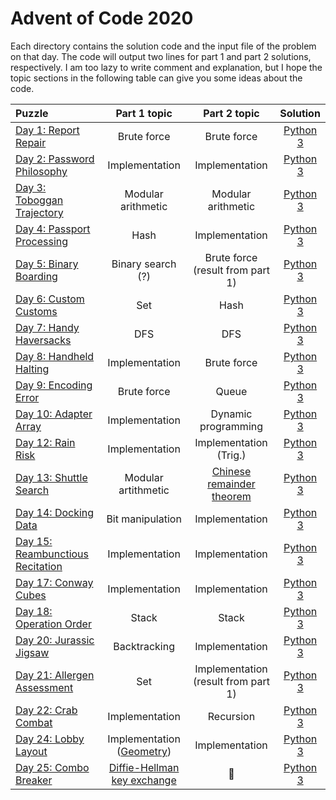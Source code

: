 # Advent of Code 2020
Each directory contains the solution code and the input file of the problem on 
that day. The code will output two lines for part 1 and part 2 solutions, respectively. 
I am too lazy to write comment and explanation, but I hope the topic sections in the following 
table can give you some ideas about the code. 


| Puzzle                                                                      | Part 1 topic                                                                                              | Part 2 topic                                                                                 | Solution                                                                                   | 
|:---                                                                          |:-------------:                                                                                            | :-----:                                                                                     | :---:                                                                                      | 
|[Day 1: Report Repair](https://adventofcode.com/2020/day/1)                 | Brute force                                                                                               | Brute force                                                                                   | [Python 3](https://github.com/ge-wu/AdventOfCode/blob/main/2020/day01/01.py)                 | 
|[Day 2: Password Philosophy](https://adventofcode.com/2020/day/2)           | Implementation                                                                                            | Implementation                                                                                | [Python 3](https://github.com/ge-wu/AdventOfCode/blob/main/2020/day02/02.py)                 | 
|[Day 3: Toboggan Trajectory](https://adventofcode.com/2020/day/3)           | Modular arithmetic                                                                                        | Modular arithmetic                                                                            | [Python 3](https://github.com/ge-wu/AdventOfCode/blob/main/2020/day03/03.py)                 | 
|[Day 4: Passport Processing](https://adventofcode.com/2020/day/4)           | Hash                                                                                                      | Implementation                                                                                | [Python 3](https://github.com/ge-wu/AdventOfCode/blob/main/2020/day04/04.py)                 | 
|[Day 5: Binary Boarding](https://adventofcode.com/2020/day/5)               | Binary search (?)                                                                                         | Brute force <br /> (result from part 1)                                                       | [Python 3](https://github.com/ge-wu/AdventOfCode/blob/main/2020/day05/05.py)                 |
|[Day 6: Custom Customs](https://adventofcode.com/2020/day/6)                | Set                                                                                                       | Hash                                                                                          | [Python 3](https://github.com/ge-wu/AdventOfCode/blob/main/2020/day06/06.py)                 |
|[Day 7: Handy Haversacks](https://adventofcode.com/2020/day/7)              | DFS                                                                                                       | DFS                                                                                           | [Python 3](https://github.com/ge-wu/AdventOfCode/blob/main/2020/day07/07.py)                 | 
|[Day 8: Handheld Halting](https://adventofcode.com/2020/day/8)              | Implementation                                                                                            | Brute force                                                                                   | [Python 3](https://github.com/ge-wu/AdventOfCode/blob/main/2020/day08/08.py)                 | 
|[Day 9: Encoding Error](https://adventofcode.com/2020/day/9)                | Brute force                                                                                               | Queue                                                                                         | [Python 3](https://github.com/ge-wu/AdventOfCode/blob/main/2020/day09/09.py)                 | 
|[Day 10: Adapter Array](https://adventofcode.com/2020/day/10)               | Implementation                                                                                            | Dynamic programming                                                                           | [Python 3](https://github.com/ge-wu/AdventOfCode/blob/main/2020/day10/10.py)                 | 
|[Day 12: Rain Risk](https://adventofcode.com/2020/day/12)                   | Implementation                                                                                            | Implementation <br /> (Trig.)                                                                 | [Python 3](https://github.com/ge-wu/AdventOfCode/blob/main/2020/day12/12.py)                 | 
|[Day 13: Shuttle Search](https://adventofcode.com/2020/day/3)               | Modular artithmetic                                                                                       | [Chinese remainder theorem](https://en.wikipedia.org/wiki/Chinese_remainder_theorem)          | [Python 3](https://github.com/ge-wu/AdventOfCode/blob/main/2020/day13/13.py)                 | 
|[Day 14: Docking Data](https://adventofcode.com/2020/day/14)                | Bit manipulation                                                                                          | Implementation                                                                                | [Python 3](https://github.com/ge-wu/AdventOfCode/blob/main/2020/day14/14.py)                 | 
|[Day 15: Reambunctious Recitation](https://adventofcode.com/2020/day/15)    | Implementation                                                                                            | Implementation                                                                                | [Python 3](https://github.com/ge-wu/AdventOfCode/blob/main/2020/day15/15.py)                 | 
|[Day 17: Conway Cubes](https://adventofcode.com/2020/day/17)                | Implementation                                                                                            | Implementation                                                                                | [Python 3](https://github.com/ge-wu/AdventOfCode/blob/main/2020/day17/17.py)                 | 
|[Day 18: Operation Order](https://adventofcode.com/2020/day/18)             | Stack                                                                                                     | Stack                                                                                         | [Python 3](https://github.com/ge-wu/AdventOfCode/blob/main/2020/day18/18.py)                 | 
|[Day 20: Jurassic Jigsaw](https://adventofcode.com/2020/day/20)             | Backtracking                                                                                              | Implementation                                                                                | [Python 3](https://github.com/ge-wu/AdventOfCode/blob/main/2020/day20/20.py)                 | 
|[Day 21: Allergen Assessment](https://adventofcode.com/2020/day/21)         | Set                                                                                                       | Implementation <br> (result from part 1)                                                      | [Python 3](https://github.com/ge-wu/AdventOfCode/blob/main/2020/day21/21.py)                 | 
|[Day 22: Crab Combat](https://adventofcode.com/2020/day/22)                 | Implementation                                                                                            | Recursion                                                                                     | [Python 3](https://github.com/ge-wu/AdventOfCode/blob/main/2020/day22/22.py)                 | 
|[Day 24: Lobby Layout](https://adventofcode.com/2020/day/24)                | Implementation <br> ([Geometry](https://www.redblobgames.com/grids/hexagons/))                                                  | Implementation                                                          | [Python 3](https://github.com/ge-wu/AdventOfCode/blob/main/2020/day24/24.py)                 | 
|[Day 25: Combo Breaker](https://adventofcode.com/2020/day/25)               | [Diffie-Hellman key exchange](https://en.wikipedia.org/wiki/Diffie%E2%80%93Hellman_key_exchange)          | :star2:                                                                                       | [Python 3](https://github.com/ge-wu/AdventOfCode/blob/main/2020/day25/25.py)                 |
